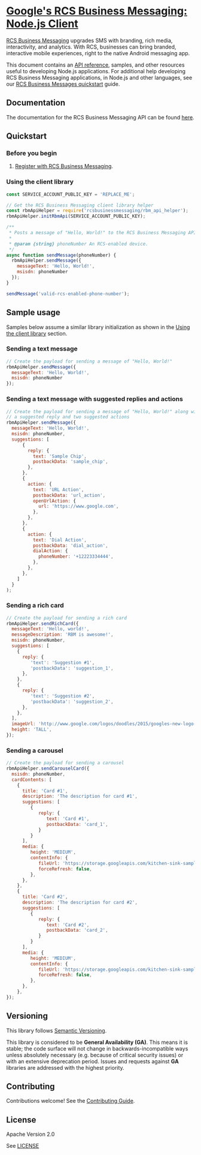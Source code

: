 # [Google's RCS Business Messaging: Node.js Client](https://github.com/rcs-business-messaging/rbm-api-examples/tree/master/nodejs/rbm-api-helper)

[RCS Business Messaging](https://developers.google.com/business-communications/rcs-business-messaging/guides/get-started/how-it-works) upgrades SMS with branding, rich media, interactivity, and analytics. With RCS, businesses can bring branded, interactive mobile experiences, right to the native Android messaging app.

This document contains an [API reference](https://developers.google.com/business-communications/rcs-business-messaging/reference/rest), samples, and other resources useful to developing Node.js applications.
For additional help developing RCS Business Messaging applications, in Node.js and other languages, see our
[RCS Business Messages quickstart](https://developers.google.com/business-communications/rcs-business-messaging/guides/get-started/first-agent) guide.

## Documentation

The documentation for the RCS Business Messaging API can be found [here](https://developers.google.com/business-communications/rcs-business-messaging/reference/rest).

## Quickstart

### Before you begin

1.  [Register with RCS Business Messaging](https://developers.google.com/business-communications/rcs-business-messaging/guides/get-started/register-partner).

### Using the client library

```javascript
const SERVICE_ACCOUNT_PUBLIC_KEY = 'REPLACE_ME';

// Get the RCS Business Messaging client library helper
const rbmApiHelper = require('rcsbusinessmessaging/rbm_api_helper');
rbmApiHelper.initRbmApi(SERVICE_ACCOUNT_PUBLIC_KEY);

/**
 * Posts a message of "Hello, World!" to the RCS Business Messaging API.
 *
 * @param {string} phoneNumber An RCS-enabled device.
 */
async function sendMessage(phoneNumber) {
  rbmApiHelper.sendMessage({
    messageText: 'Hello, World!',
    msisdn: phoneNumber
  });
}

sendMessage('valid-rcs-enabled-phone-number');
```

## Sample usage

Samples below assume a similar library initialization as shown in the [Using the client library](https://github.com/rcs-business-messaging/rbm-api-examples/tree/master/nodejs/rbm-api-helper#using-the-client-library) section.

### Sending a text message

```javascript
// Create the payload for sending a message of "Hello, World!"
rbmApiHelper.sendMessage({
  messageText: 'Hello, World!',
  msisdn: phoneNumber
});
```

### Sending a text message with suggested replies and actions

```javascript
// Create the payload for sending a message of "Hello, World!" along with
// a suggested reply and two suggested actions
rbmApiHelper.sendMessage({
  messageText: 'Hello, World!',
  msisdn: phoneNumber,
  suggestions: [
      {
        reply: {
          text: 'Sample Chip',
          postbackData: 'sample_chip',
        },
      },
      {
        action: {
          text: 'URL Action',
          postbackData: 'url_action',
          openUrlAction: {
            url: 'https://www.google.com',
          },
        },
      },
      {
        action: {
          text: 'Dial Action',
          postbackData: 'dial_action',
          dialAction: {
            phoneNumber: '+12223334444',
          },
        },
      },
    ]
  }
);
```

### Sending a rich card

```javascript
// Create the payload for sending a rich card
rbmApiHelper.sendRichCard({
  messageText: 'Hello, world!',
  messageDescription: 'RBM is awesome!',
  msisdn: phoneNumber,
  suggestions: [
    {
      reply: {
         'text': 'Suggestion #1',
         'postbackData': 'suggestion_1',
      },
    },
    {
      reply: {
         'text': 'Suggestion #2',
         'postbackData': 'suggestion_2',
      },
    },
  ],
  imageUrl: 'http://www.google.com/logos/doodles/2015/googles-new-logo-5078286822539264.3-hp2x.gif',
  height: 'TALL',
});
```

### Sending a carousel

```javascript
// Create the payload for sending a carousel
rbmApiHelper.sendCarouselCard({
  msisdn: phoneNumber,
  cardContents: [
    {
      title: 'Card #1',
      description: 'The description for card #1',
      suggestions: [
         {
            reply: {
               text: 'Card #1',
               postbackData: 'card_1',
            }
         }
      ],
      media: {
         height: 'MEDIUM',
         contentInfo: {
            fileUrl: 'https://storage.googleapis.com/kitchen-sink-sample-images/cute-dog.jpg',
            forceRefresh: false,
         },
      },
    },
    {
      title: 'Card #2',
      description: 'The description for card #2',
      suggestions: [
         {
            reply: {
               text: 'Card #2',
               postbackData: 'card_2',
            }
         }
      ],
      media: {
         height: 'MEDIUM',
         contentInfo: {
            fileUrl: 'https://storage.googleapis.com/kitchen-sink-sample-images/elephant.jpg',
            forceRefresh: false,
         },
      },
    },
});
```

## Versioning

This library follows [Semantic Versioning](http://semver.org/).

This library is considered to be **General Availability (GA)**. This means it
is stable; the code surface will not change in backwards-incompatible ways
unless absolutely necessary (e.g. because of critical security issues) or with
an extensive deprecation period. Issues and requests against **GA** libraries
are addressed with the highest priority.

## Contributing

Contributions welcome! See the [Contributing Guide](https://github.com/rcs-business-messaging/rbm-api-examples/blob/master/CONTRIBUTING.md).

## License

Apache Version 2.0

See [LICENSE](https://github.com/rcs-business-messaging/rbm-api-examples/blob/master/LICENSE)